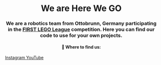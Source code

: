 <h1 align="center">We are Here We GO</h1>
<h3 align="center">
  We are a robotics team from Ottobrunn, Germany participating in the <a href="https://www.firstlegoleague.org/">FIRST LEGO League</a> competition. Here you can find our code to use for your own projects.
</h3>
<h4 align="center">🎯 Where to find us:
</h4>
<p align:"center">
  <a href="https://www.instagram.com/herewego_robotics/">
    Instagram    
  </a>
  <a href="https://www.youtube.com/@HereWeGO-w1j">
    YouTube
  </a>
</p>














